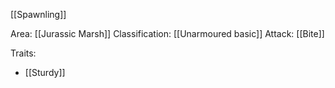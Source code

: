 [[Spawnling]]

Area: [[Jurassic Marsh]]
Classification: [[Unarmoured basic]]
Attack: [[Bite]]

Traits:
- [[Sturdy]]